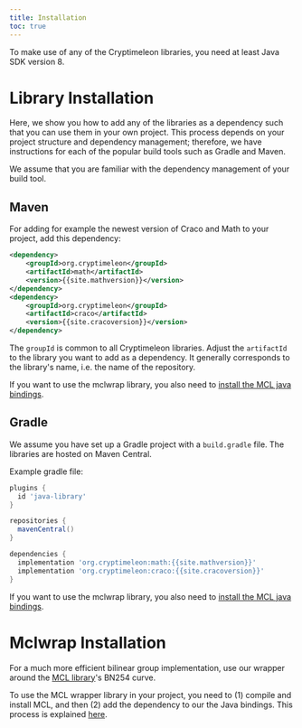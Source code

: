 ```yaml
---
title: Installation
toc: true
---
```


To make use of any of the Cryptimeleon libraries, you need at least Java SDK version 8.

# Library Installation

Here, we show you how to add any of the libraries as a dependency such that you can use them in your own project. 
This process depends on your project structure and dependency management; therefore, we have instructions for each of the popular build tools such as Gradle and Maven. 

We assume that you are familiar with the dependency management of your build tool.

## Maven
For adding for example the newest version of Craco and Math to your project, add this dependency:

```xml
<dependency>
    <groupId>org.cryptimeleon</groupId>
    <artifactId>math</artifactId>
    <version>{{site.mathversion}}</version>
</dependency>
<dependency>
    <groupId>org.cryptimeleon</groupId>
    <artifactId>craco</artifactId>
    <version>{{site.cracoversion}}</version>
</dependency>
```

The `groupId` is common to all Cryptimeleon libraries.
Adjust the `artifactId` to the library you want to add as a dependency.
It generally corresponds to the library's name, i.e. the name of the repository.

If you want to use the mclwrap library, you also need to [install the MCL java bindings](#mclwrap-installation).

## Gradle

We assume you have set up a Gradle project with a `build.gradle` file.
The libraries are hosted on Maven Central.

Example gradle file:
```gradle
plugins {
  id 'java-library'
}

repositories {
  mavenCentral()
}

dependencies {
  implementation 'org.cryptimeleon:math:{{site.mathversion}}'
  implementation 'org.cryptimeleon:craco:{{site.cracoversion}}'
}
```

If you want to use the mclwrap library, you also need to [install the MCL java bindings](#mclwrap-installation).

# Mclwrap Installation

For a much more efficient bilinear group implementation, use our wrapper around the [MCL library](https://github.com/herumi/mcl)'s BN254 curve. 

To use the MCL wrapper library in your project, you need to (1) compile and install MCL, and then (2) add the dependency to our the Java bindings.
This process is explained [here](https://github.com/cryptimeleon/mclwrap/blob/main/README.md).

